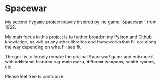 # Spacewar
My second Pygame project heavily inspired by the game "Spacewar!" from 1962.

My main focus in this project is to further broaden my Python and Github knowledge, as well as any other libraries and frameworks that I'll use along the way depending on what I'll see fit.

The goal is to loosely remake the original Spacewar! game and enhance it with additional features e.g. main menu, different weapons, health system, etc.

Please feel free to contribute.
